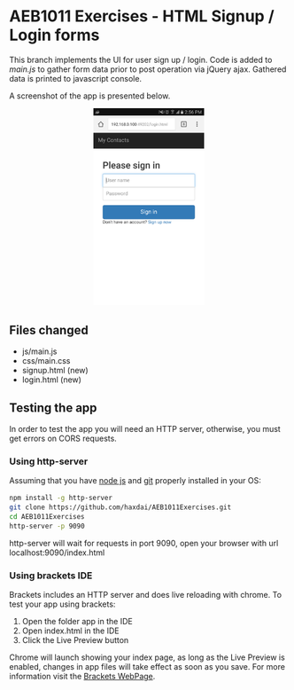 # AEB1011 Exercises - HTML Signup / Login forms
This branch implements the UI for user sign up / login. Code is added to _main.js_ to gather form data prior to post operation via jQuery ajax. Gathered data is printed to javascript console.

A screenshot of the app is presented below.

<p align="center">
    <img src="https://github.com/haxdai/AEB1011Exercises/raw/master/assets/login.png" width="200px"/>
</p>

## Files changed

* js/main.js
* css/main.css
* signup.html (new)
* login.html (new)

## Testing the app
In order to test the app you will need an HTTP server, otherwise, you must get errors on CORS requests.

### Using http-server
Assuming that you have [node js](https://nodejs.org/en/) and [git](https://git-scm.com/) properly installed in your OS:

````bash
npm install -g http-server
git clone https://github.com/haxdai/AEB1011Exercises.git
cd AEB1011Exercises
http-server -p 9090
````

http-server will wait for requests in port 9090, open your browser with url localhost:9090/index.html

### Using brackets IDE
Brackets includes an HTTP server and does live reloading with chrome. To test your app using brackets:

1. Open the folder app in the IDE
2. Open index.html in the IDE
3. Click the Live Preview button

Chrome will launch showing your index page, as long as the Live Preview is enabled, changes in app files will take effect as soon as you save. For more information visit the [Brackets WebPage](http://brackets.io/).